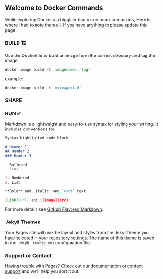 ## Welcome to Docker Commands

While exploring Docker a a bigginer had to run many commands, Here is where i had to note them all. If you have anything to please update this page. 

### BUILD :building_construction:
Use the Dockerfile to build an image form the current directory and tag the image
```markdown
docker image build -t [imagename]:[tag]
```
example:

```markdown
docker image build -t `myimage:1.0`
```

### SHARE

### RUN :white_check_mark:


Markdown is a lightweight and easy-to-use syntax for styling your writing. It includes conventions for

```markdown
Syntax highlighted code block

# Header 1
## Header 2
### Header 3

- Bulleted
- List

1. Numbered
2. List

**Bold** and _Italic_ and `Code` text

[Link](url) and ![Image](src)
```

For more details see [GitHub Flavored Markdown](https://guides.github.com/features/mastering-markdown/).

### Jekyll Themes

Your Pages site will use the layout and styles from the Jekyll theme you have selected in your [repository settings](https://github.com/praveenreddy84/Docker-Commands/settings). The name of this theme is saved in the Jekyll `_config.yml` configuration file.

### Support or Contact

Having trouble with Pages? Check out our [documentation](https://docs.github.com/categories/github-pages-basics/) or [contact support](https://github.com/contact) and we’ll help you sort it out.
